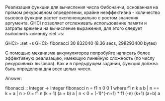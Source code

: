 Реализация функции для вычисления числа Фибоначчи, основанная на прямом рекурсивном определении, крайне неэффективна - количество вызовов функции растет экспоненциально с ростом значения аргумента. GHCi позволяет отслеживать использование памяти и затраты времени на вычисление выражения, для этого следует выполнить команду :set +s:

GHCi> :set +s
GHCi> fibonacci 30
832040
(8.36 secs, 298293400 bytes)

С помощью механизма аккумуляторов попробуйте написать более эффективную реализацию, имеющую линейную сложность (по числу рекурсивных вызовов). Как и в предыдущем задании, функция должна быть определена для всех целых чисел.

Answer:

fibonacci :: Integer -> Integer
fibonacci n = f1 n 0 0 1 where f1 n k a b | n == k = a
                                          | n > 0 = f1 n (k + 1) (a + b) a
                                          | n < 0 = (-1)^(-n+1) * f1 (-n) (k+1) (a+b) a
